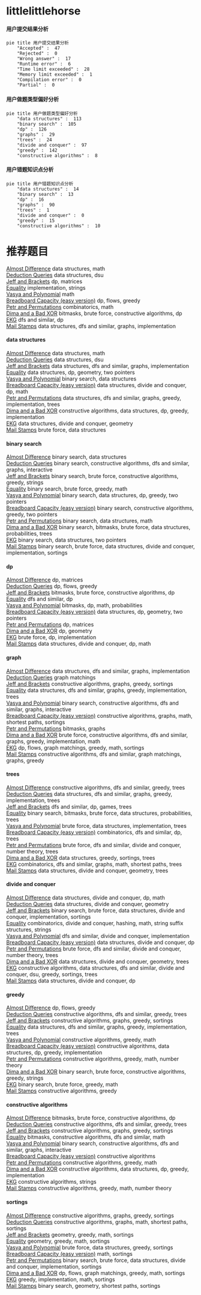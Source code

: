 # littlelittlehorse
<!-- tabs:start -->
#### **用户提交结果分析**

```mermaid
pie title 用户提交结果分析
    "Accepted" :  47
    "Rejected" :  0
    "Wrong answer" :  17
    "Runtime error" :  6
    "Time limit exceeded" :  28
    "Memory limit exceeded" :  1
    "Compilation error" :  0
    "Partial" :  0
```
#### **用户做题类型偏好分析**

```mermaid
pie title 用户做题类型偏好分析
    "data structures" :  113
    "binary search" :  105
    "dp" :  126
    "graphs" :  29
    "trees" :  24
    "divide and conquer" :  97
    "greedy" :  142
    "constructive algorithms" :  8
```
#### **用户错题知识点分析**

```mermaid
pie title 用户错题知识点分析
    "data structures" :  14
    "binary search" :  13
    "dp" :  16
    "graphs" :  90
    "trees" :  1
    "divide and conquer" :  0
    "greedy" :  15
    "constructive algorithms" :  10
```
<!-- tabs:end -->
# 推荐题目
[Almost Difference](http://codeforces.com/problemset/problem/903/D)		data structures,
                        math		  
[Deduction Queries](http://codeforces.com/problemset/problem/1044/D)		data structures,
                        dsu		  
[Jeff and Brackets](http://codeforces.com/problemset/problem/351/C)		dp,
                        matrices		  
[Equality](http://codeforces.com/problemset/problem/1038/A)		implementation,
                        strings		  
[Vasya and Polynomial](http://codeforces.com/problemset/problem/493/E)		math		  
[Breadboard Capacity (easy version)](http://codeforces.com/problemset/problem/1368/H1)		dp,
                        flows,
                        greedy		  
[Petr and Permutations](http://codeforces.com/problemset/problem/986/B)		combinatorics,
                        math		  
[Dima and a Bad XOR](http://codeforces.com/problemset/problem/1151/B)		bitmasks,
                        brute force,
                        constructive algorithms,
                        dp		  
[EKG](http://codeforces.com/problemset/problem/316/B2)		dfs and similar,
                        dp		  
[Mail Stamps](http://codeforces.com/problemset/problem/29/C)		data structures,
                        dfs and similar,
                        graphs,
                        implementation		  
<!-- tabs:start -->
#### **data structures**
[Almost Difference](http://codeforces.com/problemset/problem/903/D)		data structures,
                        math		  
[Deduction Queries](http://codeforces.com/problemset/problem/1044/D)		data structures,
                        dsu		  
[Jeff and Brackets](http://codeforces.com/problemset/problem/29/C)		data structures,
                        dfs and similar,
                        graphs,
                        implementation		  
[Equality](http://codeforces.com/problemset/problem/243/D)		data structures,
                        dp,
                        geometry,
                        two pointers		  
[Vasya and Polynomial](http://codeforces.com/problemset/problem/1220/F)		binary search,
                        data structures		  
[Breadboard Capacity (easy version)](http://codeforces.com/problemset/problem/1041/F)		data structures,
                        divide and conquer,
                        dp,
                        math		  
[Petr and Permutations](http://codeforces.com/problemset/problem/1388/D)		data structures,
                        dfs and similar,
                        graphs,
                        greedy,
                        implementation,
                        trees		  
[Dima and a Bad XOR](http://codeforces.com/problemset/problem/1479/B1)		constructive algorithms,
                        data structures,
                        dp,
                        greedy,
                        implementation		  
[EKG](http://codeforces.com/problemset/problem/678/F)		data structures,
                        divide and conquer,
                        geometry		  
[Mail Stamps](http://codeforces.com/problemset/problem/1380/A)		brute force,
                        data structures		  
#### **binary search**
[Almost Difference](http://codeforces.com/problemset/problem/1220/F)		binary search,
                        data structures		  
[Deduction Queries](http://codeforces.com/problemset/problem/1033/E)		binary search,
                        constructive algorithms,
                        dfs and similar,
                        graphs,
                        interactive		  
[Jeff and Brackets](http://codeforces.com/problemset/problem/1493/C)		binary search,
                        brute force,
                        constructive algorithms,
                        greedy,
                        strings		  
[Equality](http://codeforces.com/problemset/problem/1476/B)		binary search,
                        brute force,
                        greedy,
                        math		  
[Vasya and Polynomial](http://codeforces.com/problemset/problem/1492/C)		binary search,
                        data structures,
                        dp,
                        greedy,
                        two pointers		  
[Breadboard Capacity (easy version)](http://codeforces.com/problemset/problem/1463/D)		binary search,
                        constructive algorithms,
                        greedy,
                        two pointers		  
[Petr and Permutations](http://codeforces.com/problemset/problem/1490/G)		binary search,
                        data structures,
                        math		  
[Dima and a Bad XOR](http://codeforces.com/problemset/problem/1479/D)		binary search,
                        bitmasks,
                        brute force,
                        data structures,
                        probabilities,
                        trees		  
[EKG](http://codeforces.com/problemset/problem/1436/E)		binary search,
                        data structures,
                        two pointers		  
[Mail Stamps](http://codeforces.com/problemset/problem/1461/D)		binary search,
                        brute force,
                        data structures,
                        divide and conquer,
                        implementation,
                        sortings		  
#### **dp**
[Almost Difference](http://codeforces.com/problemset/problem/351/C)		dp,
                        matrices		  
[Deduction Queries](http://codeforces.com/problemset/problem/1368/H1)		dp,
                        flows,
                        greedy		  
[Jeff and Brackets](http://codeforces.com/problemset/problem/1151/B)		bitmasks,
                        brute force,
                        constructive algorithms,
                        dp		  
[Equality](http://codeforces.com/problemset/problem/316/B2)		dfs and similar,
                        dp		  
[Vasya and Polynomial](http://codeforces.com/problemset/problem/441/E)		bitmasks,
                        dp,
                        math,
                        probabilities		  
[Breadboard Capacity (easy version)](http://codeforces.com/problemset/problem/243/D)		data structures,
                        dp,
                        geometry,
                        two pointers		  
[Petr and Permutations](http://codeforces.com/problemset/problem/497/E)		dp,
                        matrices		  
[Dima and a Bad XOR](https://codeforces.com/contest/438/problem/C)		dp,
                        geometry		  
[EKG](https://codeforces.com/contest/1457/problem/C)		brute force,
                        dp,
                        implementation		  
[Mail Stamps](http://codeforces.com/problemset/problem/1041/F)		data structures,
                        divide and conquer,
                        dp,
                        math		  
#### **graph**
[Almost Difference](http://codeforces.com/problemset/problem/29/C)		data structures,
                        dfs and similar,
                        graphs,
                        implementation		  
[Deduction Queries](http://codeforces.com/problemset/problem/739/D)		graph matchings		  
[Jeff and Brackets](http://codeforces.com/problemset/problem/1361/A)		constructive algorithms,
                        graphs,
                        greedy,
                        sortings		  
[Equality](http://codeforces.com/problemset/problem/1388/D)		data structures,
                        dfs and similar,
                        graphs,
                        greedy,
                        implementation,
                        trees		  
[Vasya and Polynomial](http://codeforces.com/problemset/problem/1033/E)		binary search,
                        constructive algorithms,
                        dfs and similar,
                        graphs,
                        interactive		  
[Breadboard Capacity (easy version)](http://codeforces.com/problemset/problem/1506/F)		constructive algorithms,
                        graphs,
                        math,
                        shortest paths,
                        sortings		  
[Petr and Permutations](http://codeforces.com/problemset/problem/718/E)		bitmasks,
                        graphs		  
[Dima and a Bad XOR](http://codeforces.com/problemset/problem/1487/C)		brute force,
                        constructive algorithms,
                        dfs and similar,
                        graphs,
                        greedy,
                        implementation,
                        math		  
[EKG](http://codeforces.com/problemset/problem/1437/C)		dp,
                        flows,
                        graph matchings,
                        greedy,
                        math,
                        sortings		  
[Mail Stamps](http://codeforces.com/problemset/problem/1470/D)		constructive algorithms,
                        dfs and similar,
                        graph matchings,
                        graphs,
                        greedy		  
#### **trees**
[Almost Difference](http://codeforces.com/problemset/problem/1098/A)		constructive algorithms,
                        dfs and similar,
                        greedy,
                        trees		  
[Deduction Queries](http://codeforces.com/problemset/problem/1388/D)		data structures,
                        dfs and similar,
                        graphs,
                        greedy,
                        implementation,
                        trees		  
[Jeff and Brackets](https://codeforces.com/contest/1405/problem/D)		dfs and similar,
                        dp,
                        games,
                        trees		  
[Equality](http://codeforces.com/problemset/problem/1479/D)		binary search,
                        bitmasks,
                        brute force,
                        data structures,
                        probabilities,
                        trees		  
[Vasya and Polynomial](http://codeforces.com/problemset/problem/1511/C)		brute force,
                        data structures,
                        implementation,
                        trees		  
[Breadboard Capacity (easy version)](http://codeforces.com/problemset/problem/1499/F)		combinatorics,
                        dfs and similar,
                        dp,
                        trees		  
[Petr and Permutations](http://codeforces.com/problemset/problem/1491/E)		brute force,
                        dfs and similar,
                        divide and conquer,
                        number theory,
                        trees		  
[Dima and a Bad XOR](http://codeforces.com/problemset/problem/1466/D)		data structures,
                        greedy,
                        sortings,
                        trees		  
[EKG](http://codeforces.com/problemset/problem/1495/D)		combinatorics,
                        dfs and similar,
                        graphs,
                        math,
                        shortest paths,
                        trees		  
[Mail Stamps](http://codeforces.com/problemset/problem/1303/G)		data structures,
                        divide and conquer,
                        geometry,
                        trees		  
#### **divide and conquer**
[Almost Difference](http://codeforces.com/problemset/problem/1041/F)		data structures,
                        divide and conquer,
                        dp,
                        math		  
[Deduction Queries](http://codeforces.com/problemset/problem/678/F)		data structures,
                        divide and conquer,
                        geometry		  
[Jeff and Brackets](http://codeforces.com/problemset/problem/1461/D)		binary search,
                        brute force,
                        data structures,
                        divide and conquer,
                        implementation,
                        sortings		  
[Equality](http://codeforces.com/problemset/problem/1466/G)		combinatorics,
                        divide and conquer,
                        hashing,
                        math,
                        string suffix structures,
                        strings		  
[Vasya and Polynomial](http://codeforces.com/problemset/problem/1490/D)		dfs and similar,
                        divide and conquer,
                        implementation		  
[Breadboard Capacity (easy version)](https://codeforces.com/contest/1483/problem/C)		data structures,
                        divide and conquer,
                        dp		  
[Petr and Permutations](http://codeforces.com/problemset/problem/1491/E)		brute force,
                        dfs and similar,
                        divide and conquer,
                        number theory,
                        trees		  
[Dima and a Bad XOR](http://codeforces.com/problemset/problem/1303/G)		data structures,
                        divide and conquer,
                        geometry,
                        trees		  
[EKG](http://codeforces.com/problemset/problem/1494/D)		constructive algorithms,
                        data structures,
                        dfs and similar,
                        divide and conquer,
                        dsu,
                        greedy,
                        sortings,
                        trees		  
[Mail Stamps](http://codeforces.com/problemset/problem/1482/E)		data structures,
                        divide and conquer,
                        dp		  
#### **greedy**
[Almost Difference](http://codeforces.com/problemset/problem/1368/H1)		dp,
                        flows,
                        greedy		  
[Deduction Queries](http://codeforces.com/problemset/problem/1098/A)		constructive algorithms,
                        dfs and similar,
                        greedy,
                        trees		  
[Jeff and Brackets](http://codeforces.com/problemset/problem/1361/A)		constructive algorithms,
                        graphs,
                        greedy,
                        sortings		  
[Equality](http://codeforces.com/problemset/problem/1388/D)		data structures,
                        dfs and similar,
                        graphs,
                        greedy,
                        implementation,
                        trees		  
[Vasya and Polynomial](http://codeforces.com/problemset/problem/1367/C)		constructive algorithms,
                        greedy,
                        math		  
[Breadboard Capacity (easy version)](http://codeforces.com/problemset/problem/1479/B1)		constructive algorithms,
                        data structures,
                        dp,
                        greedy,
                        implementation		  
[Petr and Permutations](http://codeforces.com/problemset/problem/1266/C)		constructive algorithms,
                        greedy,
                        math,
                        number theory		  
[Dima and a Bad XOR](http://codeforces.com/problemset/problem/1493/C)		binary search,
                        brute force,
                        constructive algorithms,
                        greedy,
                        strings		  
[EKG](http://codeforces.com/problemset/problem/1476/B)		binary search,
                        brute force,
                        greedy,
                        math		  
[Mail Stamps](http://codeforces.com/problemset/problem/1450/F)		constructive algorithms,
                        greedy		  
#### **constructive algorithms**
[Almost Difference](http://codeforces.com/problemset/problem/1151/B)		bitmasks,
                        brute force,
                        constructive algorithms,
                        dp		  
[Deduction Queries](http://codeforces.com/problemset/problem/1098/A)		constructive algorithms,
                        dfs and similar,
                        greedy,
                        trees		  
[Jeff and Brackets](http://codeforces.com/problemset/problem/1361/A)		constructive algorithms,
                        graphs,
                        greedy,
                        sortings		  
[Equality](http://codeforces.com/problemset/problem/1152/B)		bitmasks,
                        constructive algorithms,
                        dfs and similar,
                        math		  
[Vasya and Polynomial](http://codeforces.com/problemset/problem/1033/E)		binary search,
                        constructive algorithms,
                        dfs and similar,
                        graphs,
                        interactive		  
[Breadboard Capacity (easy version)](http://codeforces.com/problemset/problem/301/C)		constructive algorithms		  
[Petr and Permutations](http://codeforces.com/problemset/problem/1367/C)		constructive algorithms,
                        greedy,
                        math		  
[Dima and a Bad XOR](http://codeforces.com/problemset/problem/1479/B1)		constructive algorithms,
                        data structures,
                        dp,
                        greedy,
                        implementation		  
[EKG](http://codeforces.com/problemset/problem/1063/A)		constructive algorithms,
                        strings		  
[Mail Stamps](http://codeforces.com/problemset/problem/1266/C)		constructive algorithms,
                        greedy,
                        math,
                        number theory		  
#### **sortings**
[Almost Difference](http://codeforces.com/problemset/problem/1361/A)		constructive algorithms,
                        graphs,
                        greedy,
                        sortings		  
[Deduction Queries](http://codeforces.com/problemset/problem/1506/F)		constructive algorithms,
                        graphs,
                        math,
                        shortest paths,
                        sortings		  
[Jeff and Brackets](https://codeforces.com/contest/1496/problem/C)		geometry,
                        greedy,
                        math,
                        sortings		  
[Equality](http://codeforces.com/problemset/problem/1495/A)		geometry,
                        greedy,
                        math,
                        sortings		  
[Vasya and Polynomial](http://codeforces.com/problemset/problem/1497/A)		brute force,
                        data structures,
                        greedy,
                        sortings		  
[Breadboard Capacity (easy version)](http://codeforces.com/problemset/problem/1427/A)		math,
                        sortings		  
[Petr and Permutations](http://codeforces.com/problemset/problem/1461/D)		binary search,
                        brute force,
                        data structures,
                        divide and conquer,
                        implementation,
                        sortings		  
[Dima and a Bad XOR](http://codeforces.com/problemset/problem/1437/C)		dp,
                        flows,
                        graph matchings,
                        greedy,
                        math,
                        sortings		  
[EKG](http://codeforces.com/problemset/problem/1473/A)		greedy,
                        implementation,
                        math,
                        sortings		  
[Mail Stamps](http://codeforces.com/problemset/problem/1486/B)		binary search,
                        geometry,
                        shortest paths,
                        sortings		  
<!-- tabs:end -->
